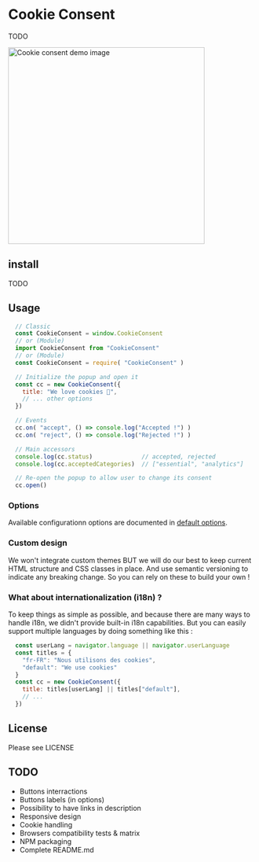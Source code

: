 # Cookie Consent

TODO

<img src="https://dfuzd1hyd2y0f.cloudfront.net/sharings/20210224_cookie-consent-demo-image_9f58fc0584e4cd25.jpg" alt="Cookie consent demo image" width="400"/>

## install

TODO

## Usage

```javascript
  // Classic
  const CookieConsent = window.CookieConsent
  // or (Module)
  import CookieConsent from "CookieConsent"
  // or (Module)
  const CookieConsent = require( "CookieConsent" )

  // Initialize the popup and open it
  const cc = new CookieConsent({
    title: "We love cookies 🍪",
    // ... other options
  })

  // Events
  cc.on( "accept", () => console.log("Accepted !") )
  cc.on( "reject", () => console.log("Rejected !") )

  // Main accessors
  console.log(cc.status)              // accepted, rejected
  console.log(cc.acceptedCategories)  // ["essential", "analytics"]

  // Re-open the popup to allow user to change its consent
  cc.open()
```
### Options

Available configurationn options are documented in [default options](./src/default_options.js).

### Custom design

We won't integrate custom themes BUT
we will do our best to keep current HTML structure and CSS classes in place. And use semantic versioning to indicate any breaking change. So you can rely on these to build your own !

### What about internationalization (i18n) ?

To keep things as simple as possible, and because there are many ways to handle i18n, we didn't provide built-in i18n capabilities. But you can easily support multiple languages by doing something like this :

```javascript
  const userLang = navigator.language || navigator.userLanguage
  const titles = {
    "fr-FR": "Nous utilisons des cookies",
    "default": "We use cookies"
  }
  const cc = new CookieConsent({
    title: titles[userLang] || titles["default"],
    // ...
  })
```

## License
Please see LICENSE

## TODO
- Buttons interractions
- Buttons labels (in options)
- Possibility to have links in description
- Responsive design
- Cookie handling
- Browsers compatibility tests & matrix
- NPM packaging
- Complete README.md

